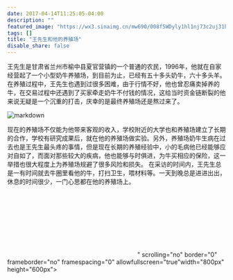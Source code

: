 ```yaml
---
date: 2017-04-14T11:25:05-04:00
description: ""
featured_image: "https://wx3.sinaimg.cn/mw690/008f5WDyly1hl1nj73c2uj31hc0u0n2k.jpg"
tags: []
title: "王先生和他的养殖场"
disable_share: false
---
```

王先生是甘肃省兰州市榆中县夏官营镇的一个普通的农民，1996年，他就在自家经营起了一个小型奶牛养殖场，到目前为止，已经有五十多头奶牛，六十多头羊。在养殖过程中，王先生也遇到过很多困难，由于行情不好，他也曾忍痛卖掉养的牛，在交易过程中还遇到了买家牵走奶牛不付钱的情况，这给当时资金链断裂的他来说无疑是一个沉重的打击，庆幸的是最终养殖场还是熬过来了。

![markdown](https://wx2.sinaimg.cn/mw2000/008f5WDyly1hl1jupd9lyj31hc0u0n2k.jpg)

现在的养殖场不仅能为他带来客观的收入，学校附近的大学也和养殖场建立了长期的合作，学校有研究成果后，就在他的养殖场做实验。另外，养殖场奶牛生病在过去也是王先生最头疼的事情，但是现在长期的养殖经验中，小的毛病他已经能够应对自如了，而面对那些较大的疾病，他也能够与时俱进，为牛买相应的保险，这一举措也很大程度上为养殖场规避了很多风险和损失。
在采访的时间内，王先生总是一有时间就去牛圈里看他的牛，打扫卫生，喂材料等。一天到晚总是进进出出，休息的时间很少，一门心思都在他的养殖场上。

<iframe src="//<iframe src="//【MVI_2194】https://www.bilibili.com/video/BV1dN4y1x7zr?vd_source=90cc2e18df5885aa3f9085dd46da7dee" scrolling="no" border="0" frameborder="no" framespacing="0" allowfullscreen="true"> </iframe>" scrolling="no" border="0" frameborder="no" framespacing="0" allowfullscreen="true"width="800px" height="600px"> </iframe>

